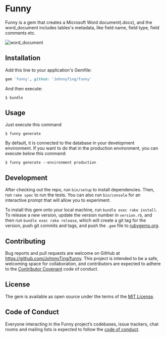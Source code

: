 # Funny

Funny is a gem that creates a Microsoft Word document(.docx), and the word_document includes tables's metadata, like field name, field type, field comments etc.

![word_document](https://dingxu66.oss-cn-beijing.aliyuncs.com/img/20191107092756.png)

## Installation

Add this line to your application's Gemfile:

```ruby
gem 'funny', github: 'JohnnyTing/funny'
```

And then execute:

    $ bundle

## Usage

Just execute this command

    $ funny generate

By default, it is connected to the database in your development environment. 
If you want to do that in the production environment, you can execute below this command:

    $ funny generate --environment production

## Development

After checking out the repo, run `bin/setup` to install dependencies. Then, run `rake spec` to run the tests. You can also run `bin/console` for an interactive prompt that will allow you to experiment.

To install this gem onto your local machine, run `bundle exec rake install`. To release a new version, update the version number in `version.rb`, and then run `bundle exec rake release`, which will create a git tag for the version, push git commits and tags, and push the `.gem` file to [rubygems.org](https://rubygems.org).

## Contributing

Bug reports and pull requests are welcome on GitHub at https://github.com/JohnnyTing/funny. This project is intended to be a safe, welcoming space for collaboration, and contributors are expected to adhere to the [Contributor Covenant](http://contributor-covenant.org) code of conduct.

## License

The gem is available as open source under the terms of the [MIT License](https://opensource.org/licenses/MIT).

## Code of Conduct

Everyone interacting in the Funny project’s codebases, issue trackers, chat rooms and mailing lists is expected to follow the [code of conduct](https://github.com/JohnnyTing/funny/blob/master/CODE_OF_CONDUCT.md).
